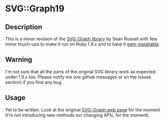 SVG::Graph19
============

Description
-----------
This is a minor revision of the [SVG::Graph library](http://www.germane-software.com/software/SVG/SVG::Graph/) by Sean Russell with few minor touch-ups to make it run on Ruby 1.9.x and to have it [gem-installable](http://gemcutter.org/gems/svg-graph19).

Warning
-------
I'm not sure that all the parts of the original SVG library work as expected under 1.9.x too. Please notify me (via github messages or on the Issues section) if you find any bug.

Usage
-----
Yet to be written. Look at the original [SVG::Graph web page](http://www.germane-software.com/software/SVG/SVG::Graph/) for the moment (I'm not introducing new methods nor changing APIs, for the moment).

